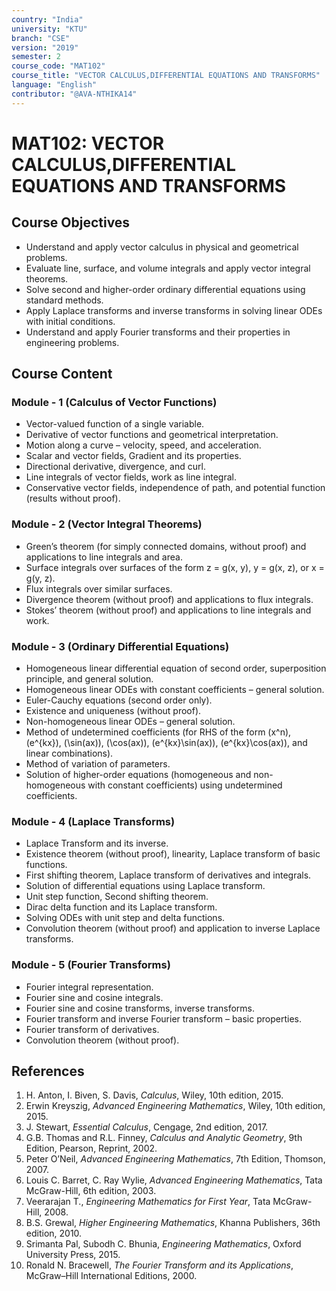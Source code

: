 ```yaml
---
country: "India"
university: "KTU"
branch: "CSE"
version: "2019"
semester: 2
course_code: "MAT102"
course_title: "VECTOR CALCULUS,DIFFERENTIAL EQUATIONS AND TRANSFORMS"
language: "English"
contributor: "@AVA-NTHIKA14"
---
```


# MAT102: VECTOR CALCULUS,DIFFERENTIAL EQUATIONS AND TRANSFORMS

## Course Objectives
* Understand and apply vector calculus in physical and geometrical problems.  
* Evaluate line, surface, and volume integrals and apply vector integral theorems.  
* Solve second and higher-order ordinary differential equations using standard methods.  
* Apply Laplace transforms and inverse transforms in solving linear ODEs with initial conditions.  
* Understand and apply Fourier transforms and their properties in engineering problems.  

## Course Content

### Module - 1 (Calculus of Vector Functions)
* Vector-valued function of a single variable.  
* Derivative of vector functions and geometrical interpretation.  
* Motion along a curve – velocity, speed, and acceleration.  
* Scalar and vector fields, Gradient and its properties.  
* Directional derivative, divergence, and curl.  
* Line integrals of vector fields, work as line integral.  
* Conservative vector fields, independence of path, and potential function (results without proof).  

### Module - 2 (Vector Integral Theorems)
* Green’s theorem (for simply connected domains, without proof) and applications to line integrals and area.  
* Surface integrals over surfaces of the form z = g(x, y), y = g(x, z), or x = g(y, z).  
* Flux integrals over similar surfaces.  
* Divergence theorem (without proof) and applications to flux integrals.  
* Stokes’ theorem (without proof) and applications to line integrals and work.  

### Module - 3 (Ordinary Differential Equations)
* Homogeneous linear differential equation of second order, superposition principle, and general solution.  
* Homogeneous linear ODEs with constant coefficients – general solution.  
* Euler-Cauchy equations (second order only).  
* Existence and uniqueness (without proof).  
* Non-homogeneous linear ODEs – general solution.  
* Method of undetermined coefficients (for RHS of the form \(x^n\), \(e^{kx}\), \(\sin(ax)\), \(\cos(ax)\), \(e^{kx}\sin(ax)\), \(e^{kx}\cos(ax)\), and linear combinations).  
* Method of variation of parameters.  
* Solution of higher-order equations (homogeneous and non-homogeneous with constant coefficients) using undetermined coefficients.  

### Module - 4 (Laplace Transforms)
* Laplace Transform and its inverse.  
* Existence theorem (without proof), linearity, Laplace transform of basic functions.  
* First shifting theorem, Laplace transform of derivatives and integrals.  
* Solution of differential equations using Laplace transform.  
* Unit step function, Second shifting theorem.  
* Dirac delta function and its Laplace transform.  
* Solving ODEs with unit step and delta functions.  
* Convolution theorem (without proof) and application to inverse Laplace transforms.  

### Module - 5 (Fourier Transforms)
* Fourier integral representation.  
* Fourier sine and cosine integrals.  
* Fourier sine and cosine transforms, inverse transforms.  
* Fourier transform and inverse Fourier transform – basic properties.  
* Fourier transform of derivatives.  
* Convolution theorem (without proof).  

##  References
1. H. Anton, I. Biven, S. Davis, *Calculus*, Wiley, 10th edition, 2015.  
2. Erwin Kreyszig, *Advanced Engineering Mathematics*, Wiley, 10th edition, 2015.  
3. J. Stewart, *Essential Calculus*, Cengage, 2nd edition, 2017.  
4. G.B. Thomas and R.L. Finney, *Calculus and Analytic Geometry*, 9th Edition, Pearson, Reprint, 2002.  
5. Peter O’Neil, *Advanced Engineering Mathematics*, 7th Edition, Thomson, 2007.  
6. Louis C. Barret, C. Ray Wylie, *Advanced Engineering Mathematics*, Tata McGraw-Hill, 6th edition, 2003.  
7. Veerarajan T., *Engineering Mathematics for First Year*, Tata McGraw-Hill, 2008.  
8. B.S. Grewal, *Higher Engineering Mathematics*, Khanna Publishers, 36th edition, 2010.  
9. Srimanta Pal, Subodh C. Bhunia, *Engineering Mathematics*, Oxford University Press, 2015.  
10. Ronald N. Bracewell, *The Fourier Transform and its Applications*, McGraw–Hill International Editions, 2000.  

